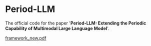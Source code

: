 # Period-LLM
The official code for the paper '**Period-LLM: Extending the Periodic Capability of Multimodal Large Language Model**'.

[framework_new.pdf](https://github.com/user-attachments/files/19264705/framework_new.pdf)
